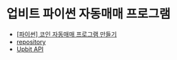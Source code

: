 # 업비트 파이썬 자동매매 프로그램

- [[파이썬] 코인 자동매매 프로그램 만들기](https://hyojun.tistory.com/entry/%ED%8C%8C%EC%9D%B4%EC%8D%AC-%EC%BD%94%EC%9D%B8-%EC%9E%90%EB%8F%99%EB%A7%A4%EB%A7%A4-%ED%94%84%EB%A1%9C%EA%B7%B8%EB%9E%A8-%EB%A7%8C%EB%93%A4%EA%B8%B0-1-%EA%B0%9C%EB%B0%9C-%ED%99%98%EA%B2%BD)
- [repository](https://github.com/HyojunK/CoinAutoTrade)
- [Upbit API](https://upbit.com/mypage/open_api_management)
